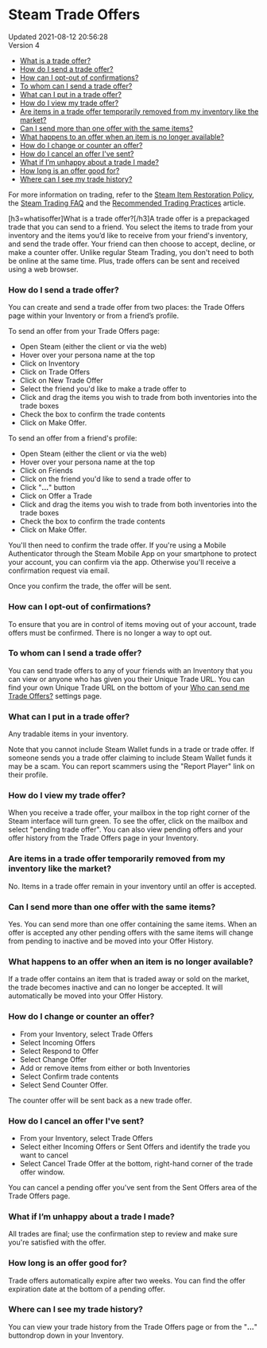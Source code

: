 # Steam Trade Offers
Updated 2021-08-12 20:56:28  
Version 4  

* [What is a trade offer?](#whatisoffer)
* [How do I send a trade offer?](#howtosendoffer)
* [How can I opt-out of confirmations?](#optout)
* [To whom can I send a trade offer?](#sendwhooffer)
* [What can I put in a trade offer?](#whatoffer)
* [How do I view my trade offer?](#howreceiveoffer)
* [Are items in a trade offer temporarily removed from my inventory like the market?](#itemsremovedoffer)
* [Can I send more than one offer with the same items?](#multipleoffers)
* [What happens to an offer when an item is no longer available?](#unavailableoffer)
* [How do I change or counter an offer?](#changeoffer)
* [How do I cancel an offer I've sent?](#canceloffer)
* [What if I’m unhappy about a trade I made?](#unhappyoffer)
* [How long is an offer good for?](#expirationoffer)
* [Where can I see my trade history?](#historyoffer)

  
For more information on trading, refer to the [Steam Item Restoration Policy](https://help.steampowered.com/en/faqs/view/3B6E-B322-2400-8D24), the [Steam Trading FAQ](https://help.steampowered.com/en/faqs/view/46A2-2B3C-95CC-8878) and the [Recommended Trading Practices](https://help.steampowered.com/en/faqs/view/18A5-167F-C27B-64A0) article.  
  
  
[h3=whatisoffer]What is a trade offer?[/h3]A trade offer is a prepackaged trade that you can send to a friend. You select the items to trade from your inventory and the items you’d like to receive from your friend's inventory, and send the trade offer. Your friend can then choose to accept, decline, or make a counter offer. Unlike regular Steam Trading, you don't need to both be online at the same time. Plus, trade offers can be sent and received using a web browser.  
  
### How do I send a trade offer?
You can create and send a trade offer from two places: the Trade Offers page within your Inventory or from a friend’s profile.  
  
To send an offer from your Trade Offers page:  

* Open Steam (either the client or via the web)
* Hover over your persona name at the top
* Click on Inventory
* Click on Trade Offers
* Click on New Trade Offer
* Select the friend you'd like to make a trade offer to
* Click and drag the items you wish to trade from both inventories into the trade boxes
* Check the box to confirm the trade contents
* Click on Make Offer.

  
To send an offer from a friend's profile:  

* Open Steam (either the client or via the web)
* Hover over your persona name at the top
* Click on Friends
* Click on the friend you'd like to send a trade offer to
* Click "**...**" button
* Click on Offer a Trade
* Click and drag the items you wish to trade from both inventories into the trade boxes
* Check the box to confirm the trade contents
* Click on Make Offer.

  
You'll then need to confirm the trade offer. If you're using a Mobile Authenticator through the Steam Mobile App on your smartphone to protect your account, you can confirm via the app. Otherwise you'll receive a confirmation request via email.  
  
Once you confirm the trade, the offer will be sent.  
  
### How can I opt-out of confirmations?
To ensure that you are in control of items moving out of your account, trade offers must be confirmed. There is no longer a way to opt out.  
  
### To whom can I send a trade offer?
You can send trade offers to any of your friends with an Inventory that you can view or anyone who has given you their Unique Trade URL. You can find your own Unique Trade URL on the bottom of your [Who can send me Trade Offers?](http://steamcommunity.com/my/tradeoffers/privacy) settings page.  
  
### What can I put in a trade offer?
Any tradable items in your inventory.  
  
Note that you cannot include Steam Wallet funds in a trade or trade offer. If someone sends you a trade offer claiming to include Steam Wallet funds it may be a scam. You can report scammers using the "Report Player" link on their profile.  
  
### How do I view my trade offer?
When you receive a trade offer, your mailbox in the top right corner of the Steam interface will turn green. To see the offer, click on the mailbox and select "pending trade offer". You can also view pending offers and your offer history from the Trade Offers page in your Inventory.  
  
### Are items in a trade offer temporarily removed from my inventory like the market?
No. Items in a trade offer remain in your inventory until an offer is accepted.  
  
### Can I send more than one offer with the same items?
Yes. You can send more than one offer containing the same items. When an offer is accepted any other pending offers with the same items will change from pending to inactive and be moved into your Offer History.  
  
### What happens to an offer when an item is no longer available?
If a trade offer contains an item that is traded away or sold on the market, the trade becomes inactive and can no longer be accepted. It will automatically be moved into your Offer History.  
  
### How do I change or counter an offer?

* From your Inventory, select Trade Offers
* Select Incoming Offers
* Select Respond to Offer
* Select Change Offer
* Add or remove items from either or both Inventories
* Select Confirm trade contents
* Select Send Counter Offer.

The counter offer will be sent back as a new trade offer.  
  
### How do I cancel an offer I've sent?

* From your Inventory, select Trade Offers
* Select either Incoming Offers or Sent Offers and identify the trade you want to cancel
* Select Cancel Trade Offer at the bottom, right-hand corner of the trade offer window.

You can cancel a pending offer you've sent from the Sent Offers area of the Trade Offers page.  
  
### What if I’m unhappy about a trade I made?
All trades are final; use the confirmation step to review and make sure you're satisfied with the offer.  
  
### How long is an offer good for?
Trade offers automatically expire after two weeks. You can find the offer expiration date at the bottom of a pending offer.  
  
### Where can I see my trade history?
You can view your trade history from the Trade Offers page or from the "**...**" buttondrop down in your Inventory.